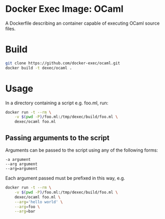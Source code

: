 # Docker Exec Image: OCaml

A Dockerfile describing an container capable of executing OCaml source files.

# Build

```sh
git clone https://github.com/docker-exec/ocaml.git
docker build -t dexec/ocaml .
```

# Usage

In a directory containing a script e.g. foo.ml, run:

```sh
docker run -t --rm \
    -v $(pwd -P)/foo.ml:/tmp/dexec/build/foo.ml \
    dexec/ocaml foo.ml
```

## Passing arguments to the script

Arguments can be passed to the script using any of the following forms:

```
-a argument
--arg argument
--arg=argument
```

Each argument passed must be prefixed in this way, e.g.

```sh
docker run -t --rm \
    -v $(pwd -P)/foo.ml:/tmp/dexec/build/foo.ml \
    dexec/ocaml foo.ml \
    --arg='hello world' \
    --arg=foo \
    --arg=bar
```
